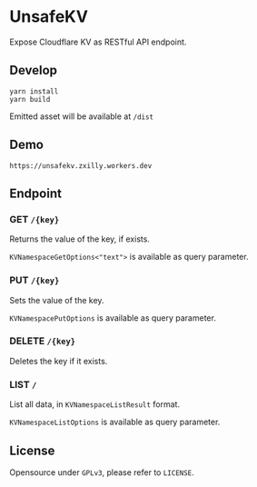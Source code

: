 # UnsafeKV

Expose Cloudflare KV as RESTful API endpoint.

## Develop

```
yarn install
yarn build
```

Emitted asset will be available at `/dist` 

## Demo

`https://unsafekv.zxilly.workers.dev`

## Endpoint

### GET `/{key}`

Returns the value of the key, if exists.

`KVNamespaceGetOptions<"text">` is available as query parameter.

### PUT `/{key}`

Sets the value of the key.

`KVNamespacePutOptions` is available as query parameter.

### DELETE `/{key}`

Deletes the key if it exists.

### LIST `/`

List all data, in `KVNamespaceListResult` format.

`KVNamespaceListOptions` is available as query parameter.

## License

Opensource under `GPLv3`, please refer to `LICENSE`.
